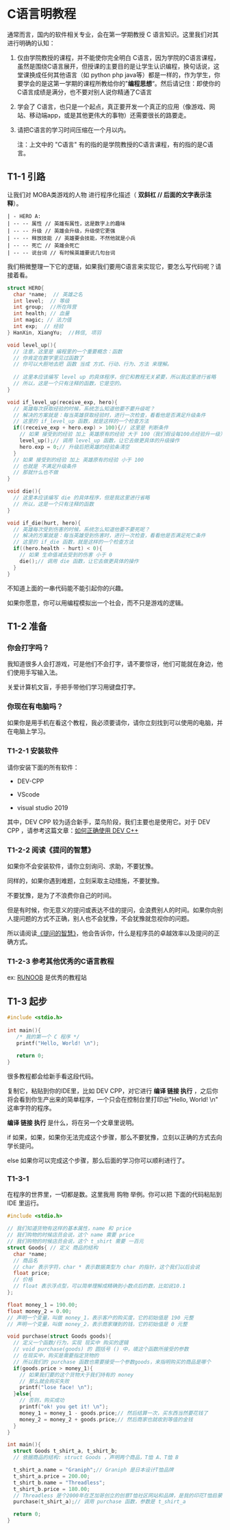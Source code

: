 # C语言明教程

通常而言，国内的软件相关专业，会在第一学期教授 C 语言知识。这里我们对其进行明确的认知：

1. 仅由学院教授的课程，并不能使你完全明白 C语言，因为学院的C语言课程，虽然是围绕C语言展开，但授课的主要目的是让学生认识编程，换句话说，这堂课换成任何其他语言（如 python php java等）都是一样的，作为学生，你要学会的是这第一学期的课程所教给你的"**编程思想**“。然后请记住：即使你的C语言成绩是满分，也不要对别人说你精通了C语言

2. 学会了 C语言，也只是一个起点，真正要开发一个真正的应用（像游戏、网站、移动端app，或是其他更伟大的事物）还需要很长的路要走。

3. 请把C语言的学习时间压缩在一个月以内。

   注：上文中的 "C语言" 有的指的是学院教授的C语言课程，有的指的是C语言。



## T1-1 引路

让我们对 MOBA类游戏的人物 进行程序化描述（ **双斜杠 // 后面的文字表示注释**）。

```
| - HERO A:
| -- -- 属性 // 英雄有属性，这是数字上的趣味
| -- -- 升级 // 英雄会升级，升级使它更强
| -- -- 释放技能 // 英雄要会技能，不然他就是小兵
| -- -- 死亡 // 英雄会死亡
| -- -- 说台词 // 有时候英雄要说几句台词
```

我们稍微整理一下它的逻辑，如果我们要用C语言来实现它，要怎么写代码呢？请接着看。

```C
struct HERO{
  char *name;  // 英雄之名
  int level;  // 等级
  int group;  //所在阵营
  int health; // 血量
  int magic; // 法力值
  int exp;  // 经验
} HanXin, XiangYu;  //韩信, 项羽

void level_up(){
  // 注意，这里是 编程里的一个重要概念：函数
  // 你肯定在数学里见过函数了
  // 你可以大胆地去把 函数 当成 方式、行动、行为、方法 来理解。
  
  // 这里本应该编写 level up 的具体程序，但它和教程无关紧要，所以我这里进行省略
  // 所以，这是一个只有注释的函数，它是空的。
}

void if_level_up(receive_exp, hero){
  // 英雄每次获取经验的时候，系统怎么知道他要不要升级呢？
  // 解决的方案就是：每当英雄获取经验时，进行一次检查，看看他是否满足升级条件
  // 这里的 if_level_up 函数，就是这样的一个检查方法
  if((receive_exp + hero.exp) > 100){// 这里是 判断条件
    // 如果 接受到的经验 加上 英雄原有的经验 大于 100（我们假设每100点经验升一级）
    level_up();// 调用 level_up 函数，让它去做更具体的升级操作
    hero.exp = 0;// 升级后把英雄的经验条清空
  }
  // 如果 接受到的经验 加上 英雄原有的经验 小于 100
  // 也就是 不满足升级条件
  // 那就什么也不做
}

void die(){
  // 这里本应该编写 die 的具体程序，但是我这里进行省略
  // 所以，这是一个只有注释的函数
}

void if_die(hurt, hero){
  // 英雄每次受到伤害的时候，系统怎么知道他要不要死呢？
  // 解决的方案就是：每当英雄受到伤害时，进行一次检查，看看他是否满足死亡条件
  // 这里的 if_die 函数，就是这样的一个检查方法
  if((hero.health - hurt) < 0){
    // 如果 生命值减去受到的伤害 小于 0
    die();// 调用 die 函数，让它去做更具体的操作
  }
}

```



不知道上面的一串代码能不能引起你的兴趣。

如果你愿意，你可以用编程模拟出一个社会，而不只是游戏的逻辑。

## T1-2 准备

### 你会打字吗？

我知道很多人会打游戏，可是他们不会打字，请不要惊讶，他们可能就在身边，他们使用手写输入法。

关爱计算机文盲，手把手带他们学习用键盘打字。

### 你现在有电脑吗？

如果你是用手机在看这个教程，我必须要请你，请你立刻找到可以使用的电脑，并在电脑上学习。

### T1-2-1 安装软件

请你安装下面的所有软件：

+ DEV-CPP

+ VScode
+ visual studio 2019

其中，DEV CPP 较为适合新手，菜鸟阶段，我们主要也是使用它。对于 DEV CPP ，请参考这篇文章：[如何正确使用 DEV C++](?md=C/how-to-use-devcpp-in-right-way.md) 



### T1-2-2 阅读《提问的智慧》

如果你不会安装软件，请你立刻询问、求助，不要犹豫。

同样的，如果你遇到难题，立刻采取主动措施，不要犹豫。

不要犹豫，是为了不浪费你自己的时间。

但是有时候，你无意义的提问或表达不佳的提问，会浪费别人的时间。如果你向别人提问题的方式不正确，别人也不会犹豫，不会犹豫就忽视你的问题。

所以请阅读[《提问的智慧》](?md=culture/How-To-Ask-Questions-The-Smart-Way.md)，他会告诉你，什么是程序员的卓越效率以及提问的正确方式。



### T1-2-3 参考其他优秀的C语言教程

ex: [RUNOOB](<https://www.runoob.com/cprogramming/c-tutorial.html>) 是优秀的教程站



## T1-3 起步

```c
#include <stdio.h>
 
int main(){
   /* 我的第一个 C 程序 */
   printf("Hello, World! \n");
   
   return 0;
}
```

很多教程都会给新手看这段代码。

复制它，粘贴到你的IDE里，比如 DEV CPP，对它进行 **编译 链接 执行** ，之后你将会看到你生产出来的简单程序，一个只会在控制台里打印出"Hello, World! \n" 这串字符的程序。

**编译 链接 执行** 是什么，将在另一个文章里说明。

if 如果，如果，如果你无法完成这个步骤，那么不要犹豫，立刻以正确的方式去向学长提问。

else 如果你可以完成这个步骤，那么后面的学习你可以顺利进行了。

###  

### T1-3-1 

在程序的世界里，一切都是数。这里我用 购物 举例。你可以把 下面的代码粘贴到 IDE 里运行。

```c
#include <stdio.h>

// 我们知道货物有这样的基本属性，name 和 price
// 我们购物的时候店员会说，这个 name 需要 price 
// 我们购物的时候店员会说，这个 t_shirt 需要 一百元
struct Goods{ // 定义 商品的结构
  char *name;  
  // 商品名
  // char 表示字符，char * 表示数据类型为 char 的指针，这个我们以后会说
  float price;  
  // 价格
  // float 表示浮点型，可以简单理解成精确到小数点后的数，比如说10.1
};

float money_1 = 190.00;
float money_2 = 0.00;
// 声明一个变量，叫做 money_1，表示客户的购买度，它的初始值是 190 元整
// 声明一个变量，叫做 money_2，表示商家赚到的钱，它的初始值是 0 元整

void purchase(struct Goods goods){
  // 定义一个函数/行为，实现 现实中 购买的逻辑
  // void purchase(goods) 的 圆括号 () 中，填这个函数所接受的参数
  // 在现实中，购买是需要指定货物的
  // 所以我们的 purchase 函数也需要接受一个参数goods，来指明购买的商品是哪个
  if(goods.price > money_1){
    // 如果我们要的这个货物大于我们持有的 money
    // 那么就会购买失败
    printf("lose face! \n");
  }else{
    // 否则，购买成功
    printf("ok! you get it! \n");
    money_1 = money_1 - goods.price;// 然后结算一次，买东西当然要花钱了
    money_2 = money_2 + goods.price;// 然后商家也就收到等值的金钱
  } 
}

int main(){
  struct Goods t_shirt_a, t_shirt_b; 
  // 依据商品的结构: struct Goods ，声明两个商品，T恤 A、T恤 B

  t_shirt_a.name = "Graniph";// Graniph 是日本设计T恤品牌
  t_shirt_a.price = 200.00;
  t_shirt_b.name = "Threadless";
  t_shirt_b.price = 180.00;
  // Threadless 是个2000年在芝加哥创立的创意T恤社区网站和品牌，是我的印花T恤启蒙
  purchase(t_shirt_a);// 调用 purchase 函数，参数是 t_shirt_a

  return 0;
}
```







